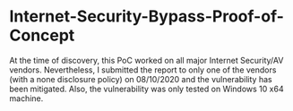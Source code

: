 # Internet-Security-Bypass-Proof-of-Concept
At the time of discovery, this PoC worked on all major Internet Security/AV vendors. Nevertheless, I submitted the report to only one of the vendors (with a none disclosure policy) on 08/10/2020 and the vulnerability has been mitigated. Also, the vulnerability was only tested on Windows 10 x64 machine.

